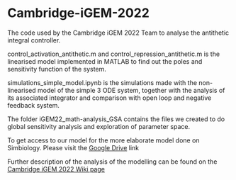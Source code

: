 # Cambridge-iGEM-2022

The code used by the Cambridge iGEM 2022 Team to analyse the antithetic integral controller. 

control_activation_antithetic.m and control_repression_antithetic.m is the linearised model implemented in MATLAB to find out the poles and sensitivity function of the system.

simulations_simple_model.ipynb is the simulations made with the non-linearised model of the simple 3 ODE system, together with the analysis of its associated integrator and comparison with open loop and negative feedback system.

The folder iGEM22_math-analysis_GSA contains the files we created to do global sensitivity analysis and exploration of parameter space.

To get access to our model for the more elaborate model done on Simbiology. Please visit the <a href="https://drive.google.com/file/d/1uNkTjSVoOzd3WRs8HEzvlBEswkzeWuI3/view?usp=sharing">Google Drive</a> link

Further description of the analysis of the modelling can be found on the  <a href="https://2022.igem.wiki/cambridge/model">Cambridge iGEM 2022 Wiki page</a>
